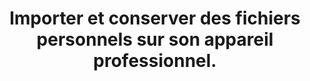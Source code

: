 ---
thematique: thematique--kiTZR7ZZs8EMe4z11DSq
definitions:
- definition-zesxw1bnmd0vaTm2Z0YZ8
- definition-Jry4ahX52gYLswREfXPXm
- definition-NUGxNPzpo92YYnoVqF991
goodPractices:
- Prendre garde aux informations personnelles sur ses appareils professionnels (voir
  recommandations).
risks:
- Voir ses données récupérées à des fins malveillantes par un virus qui aurait infecté
  l’appareil professionnel.
title: Importer et conserver des fichiers personnels sur son appareil professionnel.
uuid: vulnerability-WXcbA6fsiuJvszDwwjZqG
visibleInCms: true
---